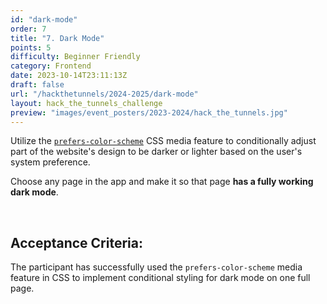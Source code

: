 ```yaml
---
id: "dark-mode"
order: 7
title: "7. Dark Mode"
points: 5
difficulty: Beginner Friendly
category: Frontend
date: 2023-10-14T23:11:13Z
draft: false
url: "/hackthetunnels/2024-2025/dark-mode"
layout: hack_the_tunnels_challenge
preview: "images/event_posters/2023-2024/hack_the_tunnels.jpg"
---
```


Utilize the [`prefers-color-scheme`](https://developer.mozilla.org/en-US/docs/Web/CSS/@media/prefers-color-scheme) CSS media feature to conditionally adjust part of the website's design to be darker or lighter based on the user's system preference.

Choose any page in the app and make it so that page **has a fully working dark mode**.

<br/>

## Acceptance Criteria:

The participant has successfully used the `prefers-color-scheme` media feature in CSS to implement conditional styling for dark mode on one full page.

